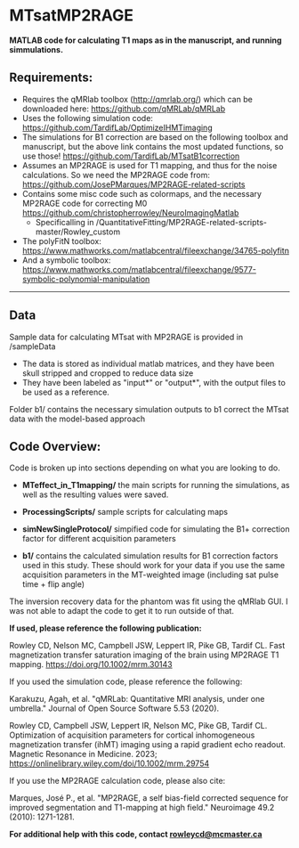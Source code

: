 # MTsatMP2RAGE

**MATLAB code for calculating T1 maps as in the manuscript, and running simmulations.**

## Requirements:

- Requires the qMRlab toolbox (http://qmrlab.org/) which can be downloaded here: https://github.com/qMRLab/qMRLab
- Uses the following simulation code: https://github.com/TardifLab/OptimizeIHMTimaging
- The simulations for B1 correction are based on the following toolbox and manuscript, but the above link contains the most updated functions, so use those! https://github.com/TardifLab/MTsatB1correction
- Assumes an MP2RAGE is used for T1 mapping, and thus for the noise calculations. So we need the MP2RAGE code from: https://github.com/JosePMarques/MP2RAGE-related-scripts
- Contains some misc code such as colormaps, and the necessary MP2RAGE code for correcting M0 https://github.com/christopherrowley/NeuroImagingMatlab
  - Specificalling in /QuantitativeFitting/MP2RAGE-related-scripts-master/Rowley_custom
- The polyFitN toolbox: https://www.mathworks.com/matlabcentral/fileexchange/34765-polyfitn
- And a symbolic toolbox: https://www.mathworks.com/matlabcentral/fileexchange/9577-symbolic-polynomial-manipulation 
---

## Data

Sample data for calculating MTsat with MP2RAGE is provided in /sampleData

- The data is stored as individual matlab matrices, and they have been skull stripped and cropped to reduce data size
- They have been labeled as "input*" or "output*", with the output files to be used as a reference.

Folder b1/ contains the necessary simulation outputs to b1 correct the MTsat data with the model-based approach

## Code Overview:

Code is broken up into sections depending on what you are looking to do.

- **MTeffect_in_T1mapping/** the main scripts for running the simulations, as well as the resulting values were saved.

- **ProcessingScripts/** sample scripts for calculating maps

- **simNewSingleProtocol/** simpified code for simulating the B1+ correction factor for different acquisition parameters

- **b1/** contains the calculated simulation results for B1 correction factors used in this study. These should work for your data if you use the same acquisition parameters in the MT-weighted image (including sat pulse time + flip angle)

The inversion recovery data for the phantom was fit using the qMRlab GUI. I was not able to adapt the code to get it to run outside of that.

**If used, please reference the following publication:**

Rowley CD, Nelson MC, Campbell JSW, Leppert IR, Pike GB, Tardif CL. Fast magnetization transfer saturation imaging of the brain using MP2RAGE T1 mapping. https://doi.org/10.1002/mrm.30143

If you used the simulation code, please reference the following:

Karakuzu, Agah, et al. "qMRLab: Quantitative MRI analysis, under one umbrella." Journal of Open Source Software 5.53 (2020).

Rowley CD, Campbell JSW, Leppert IR, Nelson MC, Pike GB, Tardif CL. Optimization of acquisition parameters for cortical inhomogeneous magnetization transfer (ihMT) imaging using a rapid gradient echo readout. Magnetic Resonance in Medicine. 2023; https://onlinelibrary.wiley.com/doi/10.1002/mrm.29754

If you use the MP2RAGE calculation code, please also cite: 

Marques, José P., et al. "MP2RAGE, a self bias-field corrected sequence for improved segmentation and T1-mapping at high field." Neuroimage 49.2 (2010): 1271-1281.

**For additional help with this code, contact rowleycd@mcmaster.ca**
